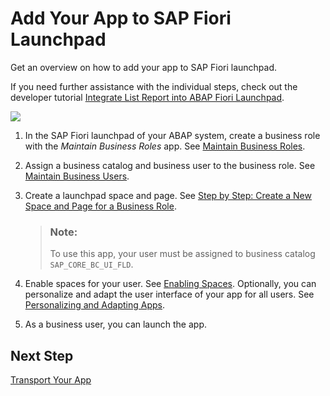 <!-- loioea41912278ea4525adc3ddd4e4f7988a -->

# Add Your App to SAP Fiori Launchpad

Get an overview on how to add your app to SAP Fiori launchpad.

If you need further assistance with the individual steps, check out the developer tutorial [Integrate List Report into ABAP Fiori Launchpad](https://developers.sap.com/tutorials/abap-environment-abap-flp.html).

![](images/Launch_Your_App_ABAP_d8b027c.png)

1.  In the SAP Fiori launchpad of your ABAP system, create a business role with the *Maintain Business Roles* app. See [Maintain Business Roles](https://help.sap.com/viewer/a630d57fc5004c6383e7a81efee7a8bb/LATEST/en-US/8980ad05330b4585ab96a8e09cef4688.html).
2.  Assign a business catalog and business user to the business role. See [Maintain Business Users](https://help.sap.com/viewer/a630d57fc5004c6383e7a81efee7a8bb/LATEST/en-US/e40e710321c74f28916affa9ae984bce.html).
3.  Create a launchpad space and page. See [Step by Step: Create a New Space and Page for a Business Role](https://help.sap.com/docs/btp/user-interface-configurations/step-by-step-create-new-space-and-page-for-business-role?version=Cloud).

    > ### Note:  
    > To use this app, your user must be assigned to business catalog `SAP_CORE_BC_UI_FLD`.

4.  Enable spaces for your user. See [Enabling Spaces](https://help.sap.com/docs/btp/user-interface-configurations/enabling-spaces?version=Cloud). Optionally, you can personalize and adapt the user interface of your app for all users. See [Personalizing and Adapting Apps](https://help.sap.com/docs/btp/sap-fiori-launchpad-for-sap-btp-abap-environment/personalizing-and-adapting-apps?version=Cloud).
5.  As a business user, you can launch the app.



<a name="loioea41912278ea4525adc3ddd4e4f7988a__section_brm_kvg_kqb"/>

## Next Step

[Transport Your App](https://help.sap.com/docs/SAP_S4HANA_CLOUD/6aa39f1ac05441e5a23f484f31e477e7/f259607ecde645f1b77bed32815c2db0.html?q=transport%20your%20app)

